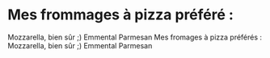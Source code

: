# Mes frommages à pizza préféré : 
Mozzarella, bien sûr ;)
Emmental 
Parmesan
Mes fromages à pizza préférés : 
Mozzarella, bien sûr ;)
Emmental 
Parmesan

